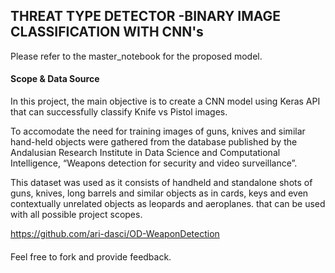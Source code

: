 ## THREAT TYPE DETECTOR -BINARY IMAGE CLASSIFICATION WITH CNN's

Please refer to the master_notebook for the proposed model. 

#### Scope & Data Source

In this project, the main objective is to create a CNN model using Keras API that can successfully classify Knife vs Pistol images.

To accomodate the need for training images of guns, knives and similar hand-held objects were gathered from the database published by the Andalusian Research Institute in Data Science and Computational Intelligence, “Weapons detection for security and video surveillance”.

This dataset was used as it consists of handheld and standalone shots of guns, knives, long barrels and similar objects as in cards, keys and even contextually unrelated objects as leopards and aeroplanes. that can be used with all possible project scopes.

https://github.com/ari-dasci/OD-WeaponDetection

####

Feel free to fork and provide feedback.

